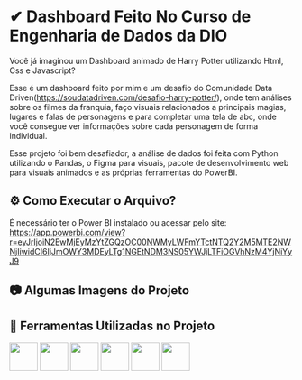 
# ✔ Dashboard Feito No Curso de Engenharia de Dados da DIO

Você já imaginou um Dashboard animado de Harry Potter utilizando Html, Css e Javascript?

Esse é um dashboard feito por mim e um desafio do Comunidade Data Driven(https://soudatadriven.com/desafio-harry-potter/), onde tem análises sobre os filmes da franquia, faço visuais relacionados a principais magias, lugares e falas de personagens e para completar uma tela de abc, onde você consegue ver informações sobre cada personagem de forma individual.

Esse projeto foi bem desafiador, a análise de dados foi feita com Python utilizando o Pandas, o Figma para visuais, pacote de desenvolvimento web para visuais animados e as próprias ferramentas do PowerBI.

## ⚙ Como Executar o Arquivo?

É necessário ter o Power BI instalado ou acessar pelo site:
https://app.powerbi.com/view?r=eyJrIjoiN2EwMjEyMzYtZGQzOC00NWMyLWFmYTctNTQ2Y2M5MTE2NWNjIiwidCI6IjJmOWY3MDEyLTg1NGEtNDM3NS05YWJjLTFiOGVhNzM4YjNiYyJ9


## 📷 Algumas Imagens do Projeto





## 🔗 Ferramentas Utilizadas no Projeto

<div>
  <img width="50px" lang="50px" src="https://cdn.jsdelivr.net/gh/devicons/devicon@latest/icons/figma/figma-original.svg" />
  <img width="50px" lang="50px" src="https://upload.wikimedia.org/wikipedia/commons/thumb/c/cf/New_Power_BI_Logo.svg/1200px-New_Power_BI_Logo.svg.png" />
  <img width="50px" lang="50px" src="https://cdn.jsdelivr.net/gh/devicons/devicon@latest/icons/python/python-original-wordmark.svg" />
  <img width="50px" lang="50px" src="https://cdn.jsdelivr.net/gh/devicons/devicon@latest/icons/javascript/javascript-original.svg" />
  <img width="50px" lang="50px" src="https://cdn.jsdelivr.net/gh/devicons/devicon@latest/icons/css3/css3-original-wordmark.svg" />
  <img width="50px" lang="50px" src="https://cdn.jsdelivr.net/gh/devicons/devicon@latest/icons/html5/html5-original-wordmark.svg" />   
</div>

